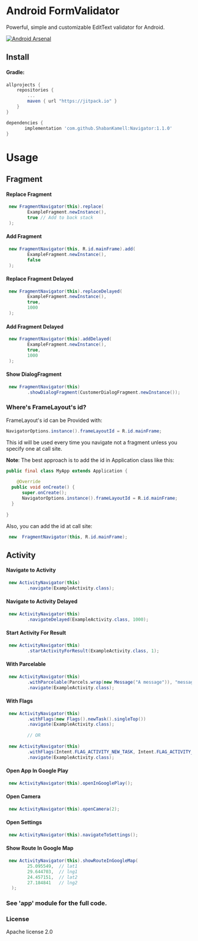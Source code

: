 

# Android FormValidator

Powerful, simple and customizable EditText validator for Android.

[![Android Arsenal]( https://img.shields.io/badge/Android%20Arsenal-Navigator-green.svg?style=flat )]( https://android-arsenal.com/details/1/6514 )

## Install

#### Gradle:
```groovy
allprojects {
    repositories {
        ...
        maven { url "https://jitpack.io" }
    }
}

dependencies {
       implementation 'com.github.ShabanKamell:Navigator:1.1.0'
}

```

# Usage

## Fragment

#### Replace Fragment
``` java
 new FragmentNavigator(this).replace(  
        ExampleFragment.newInstance(),  
        true // Add to back stack
 );
```

#### Add Fragment
``` java
 new FragmentNavigator(this, R.id.mainFrame).add(  
        ExampleFragment.newInstance(),  
        false
 );
```
#### Replace Fragment Delayed
``` java
 new FragmentNavigator(this).replaceDelayed(  
        ExampleFragment.newInstance(),  
        true, 
        1000  
 );
```

#### Add Fragment Delayed
``` java
 new FragmentNavigator(this).addDelayed(  
        ExampleFragment.newInstance(),  
        true, 
        1000  
 );
```

#### Show DialogFragment
``` java
 new FragmentNavigator(this)  
        .showDialogFragment(CustomerDialogFragment.newInstance());
```

### Where's FrameLayout's id?
FrameLayout's id can be Provided with:
```java
NavigatorOptions.instance().frameLayoutId = R.id.mainFrame;
```
This id will be used every time you navigate not a fragment unless you specify one at call site.

**Note**: The best approach is to add the id in Application class like this:
```java
public final class MyApp extends Application {  
  
    @Override  
  public void onCreate() {  
      super.onCreate();  
      NavigatorOptions.instance().frameLayoutId = R.id.mainFrame;  
  }  
  
}
```
Also, you can add the id at call site:
```java
 new  FragmentNavigator(this, R.id.mainFrame);
```

## Activity
#### Navigate to Activity
``` java
 new ActivityNavigator(this)  
        .navigate(ExampleActivity.class);
```
#### Navigate to Activity Delayed
``` java
 new ActivityNavigator(this)  
        .navigateDelayed(ExampleActivity.class, 1000);
```

#### Start Activity For Result
``` java
 new ActivityNavigator(this)  
        .startActivityForResult(ExampleActivity.class, 1);
```

#### With Parcelable
``` java
 new ActivityNavigator(this)  
        .withParcelable(Parcels.wrap(new Message("A message")), "message")  
        .navigate(ExampleActivity.class);
```

#### With Flags
``` java
 new ActivityNavigator(this)  
        .withFlags(new Flags().newTask().singleTop())
        .navigate(ExampleActivity.class);
        
        // OR
        
 new ActivityNavigator(this)  
        .withFlags(Intent.FLAG_ACTIVITY_NEW_TASK, Intent.FLAG_ACTIVITY_SINGLE_TOP)
        .navigate(ExampleActivity.class);
```

#### Open App In Google Play
``` java
 new ActivityNavigator(this).openInGooglePlay();
```

#### Open Camera
``` java
 new ActivityNavigator(this).openCamera(2);
```

#### Open Settings
``` java
 new ActivityNavigator(this).navigateToSettings();
```

#### Show Route In Google Map
``` java
 new ActivityNavigator(this).showRouteInGoogleMap(  
        25.095549,  // lat1 
        29.644703,  // lng1
        24.457151,  // lat2
        27.184841   // lng2
  );
```

### See 'app' module for the full code.

### License

 Apache license 2.0
